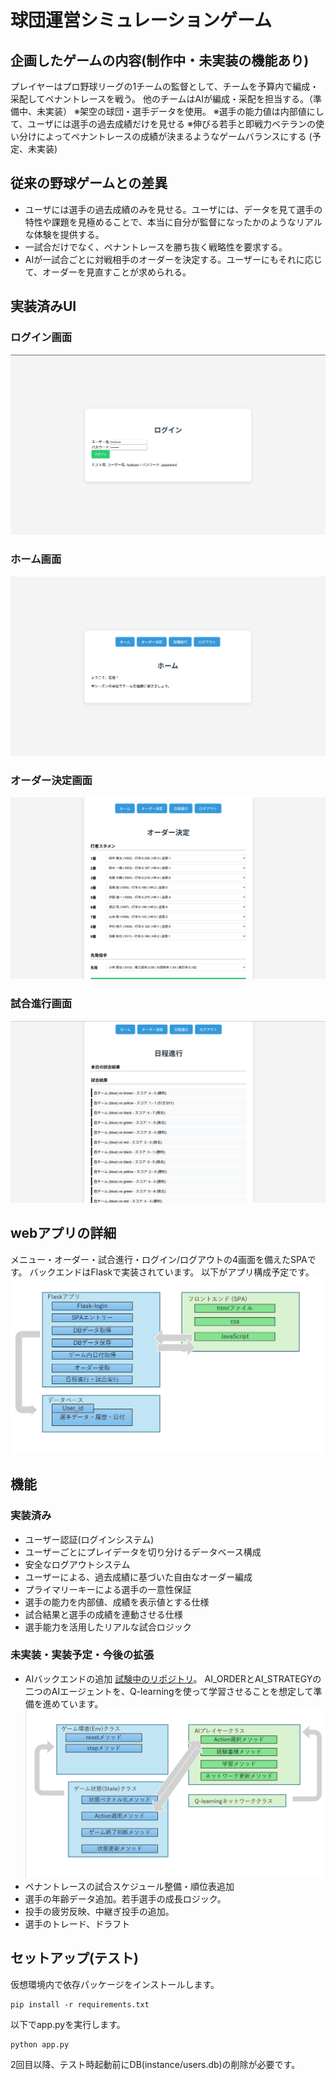# 球団運営シミュレーションゲーム

## 企画したゲームの内容(制作中・未実装の機能あり)
プレイヤーはプロ野球リーグの1チームの監督として、チームを予算内で編成・采配してペナントレースを戦う。
他のチームはAIが編成・采配を担当する。（準備中、未実装）
※架空の球団・選手データを使用。
※選手の能力値は内部値にして、ユーザには選手の過去成績だけを見せる
※伸びる若手と即戦力ベテランの使い分けによってペナントレースの成績が決まるようなゲームバランスにする (予定、未実装)

## 従来の野球ゲームとの差異
- ユーザには選手の過去成績のみを見せる。ユーザには、データを見て選手の特性や課題を見極めることで、本当に自分が監督になったかのようなリアルな体験を提供する。
- 一試合だけでなく、ペナントレースを勝ち抜く戦略性を要求する。
- AIが一試合ごとに対戦相手のオーダーを決定する。ユーザーにもそれに応じて、オーダーを見直すことが求められる。


## 実装済みUI
### ログイン画面
![ログイン画面](./image/order.png)
### ホーム画面
![ホーム画面](./image/home.png)
### オーダー決定画面
![オーダー画面](./image/login.png)
### 試合進行画面
![試合進行画面](./image/schedule.png)


## webアプリの詳細
メニュー・オーダー・試合進行・ログイン/ログアウトの4画面を備えたSPAです。
バックエンドはFlaskで実装されています。
以下がアプリ構成予定です。
![アプリ構成](./image/appfigure.png)


## 機能

### 実装済み
- ユーザー認証(ログインシステム)
- ユーザーごとにプレイデータを切り分けるデータベース構成
- 安全なログアウトシステム
- ユーザーによる、過去成績に基づいた自由なオーダー編成
- プライマリーキーによる選手の一意性保証
- 選手の能力を内部値、成績を表示値とする仕様
- 試合結果と選手の成績を連動させる仕様
- 選手能力を活用したリアルな試合ロジック

### 未実装・実装予定・今後の拡張
- AIバックエンドの追加
 [試験中のリポジトリ](https://github.com/gunjou-like/baseball_ai_src)。
 AI_ORDERとAI_STRATEGYの二つのAIエージェントを、Q-learningを使って学習させることを想定して準備を進めています。
 ![AI構成](./image/aifigure.png)
- ペナントレースの試合スケジュール整備・順位表追加
- 選手の年齢データ追加。若手選手の成長ロジック。
- 投手の疲労反映、中継ぎ投手の追加。
- 選手のトレード、ドラフト


## セットアップ(テスト)

仮想環境内で依存パッケージをインストールします。
```
pip install -r requirements.txt
```
以下でapp.pyを実行します。
```
python app.py
```
2回目以降、テスト時起動前にDB(instance/users.db)の削除が必要です。